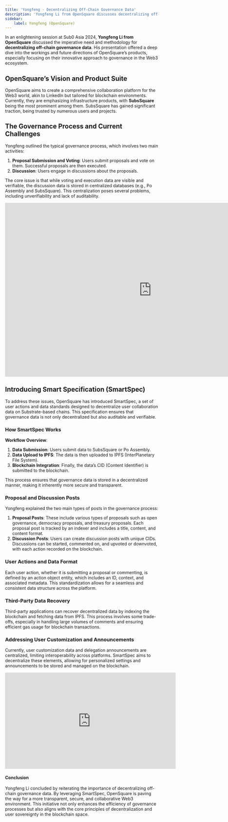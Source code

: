 ```yaml
---
title: 'Yongfeng - Decentralizing Off-Chain Governance Data'
description: 'Yongfeng Li from OpenSquare discusses decentralizing off-chain governance data with SmartSpec for enhanced blockchain transparency.'
sidebar:
    label: Yongfeng (OpenSquare)
---
```


In an enlightening session at Sub0 Asia 2024, **Yongfeng Li from OpenSquare** discussed the imperative need and methodology for **decentralizing off-chain governance data**. His presentation offered a deep dive into the workings and future directions of OpenSquare’s products, especially focusing on their innovative approach to governance in the Web3 ecosystem.

## OpenSquare’s Vision and Product Suite
OpenSquare aims to create a comprehensive collaboration platform for the Web3 world, akin to LinkedIn but tailored for blockchain environments. Currently, they are emphasizing infrastructure products, with **SubsSquare** being the most prominent among them. SubsSquare has gained significant traction, being trusted by numerous users and projects.

## The Governance Process and Current Challenges
Yongfeng outlined the typical governance process, which involves two main activities:

1. **Proposal Submission and Voting**: Users submit proposals and vote on them. Successful proposals are then executed.
2. **Discussion**: Users engage in discussions about the proposals.

The core issue is that while voting and execution data are visible and verifiable, the discussion data is stored in centralized databases (e.g., Po Assembly and SubsSquare). This centralization poses several problems, including unverifiability and lack of auditability.

<iframe allowfullscreen="allowfullscreen" frameborder="0" height="569" src="https://docs.google.com/presentation/d/e/2PACX-1vQkJQFu_zMykdHTHcJjY08qRCrMy7E7-IT_zVNB4Oz9n7jtd9JhHjwnk_GFf1y3b6M_Inl2IKJMUGDn/embed?start=false&loop=false&delayms=60000" width="960"></iframe>

## Introducing Smart Specification (SmartSpec)
To address these issues, OpenSquare has introduced SmartSpec, a set of user actions and data standards designed to decentralize user collaboration data on Substrate-based chains. This specification ensures that governance data is not only decentralized but also auditable and verifiable.

### How SmartSpec Works
**Workflow Overview**:
1. **Data Submission**: Users submit data to SubsSquare or Po Assembly.
2. **Data Upload to IPFS**: The data is then uploaded to IPFS (InterPlanetary File System).
3. **Blockchain Integration**: Finally, the data’s CID (Content Identifier) is submitted to the blockchain.

This process ensures that governance data is stored in a decentralized manner, making it inherently more secure and transparent.

### Proposal and Discussion Posts
Yongfeng explained the two main types of posts in the governance process:
1. **Proposal Posts**: These include various types of proposals such as open governance, democracy proposals, and treasury proposals. Each proposal post is tracked by an indexer and includes a title, content, and content format.
2. **Discussion Posts**: Users can create discussion posts with unique CIDs. Discussions can be started, commented on, and upvoted or downvoted, with each action recorded on the blockchain.

### User Actions and Data Format
Each user action, whether it is submitting a proposal or commenting, is defined by an action object entity, which includes an ID, context, and associated metadata. This standardization allows for a seamless and consistent data structure across the platform.

### Third-Party Data Recovery
Third-party applications can recover decentralized data by indexing the blockchain and fetching data from IPFS. This process involves some trade-offs, especially in handling large volumes of comments and ensuring efficient gas usage for blockchain transactions.

### Addressing User Customization and Announcements
Currently, user customization data and delegation announcements are centralized, limiting interoperability across platforms. SmartSpec aims to decentralize these elements, allowing for personalized settings and announcements to be stored and managed on the blockchain.

<iframe allowfullscreen="allowfullscreen" frameborder="0" height="315" src="https://www.youtube.com/embed/stu9PIwLkX0?si=PLynGaBk5nybfrdb" title="YouTube video player" width="560"></iframe>

#### Conclusion
Yongfeng Li concluded by reiterating the importance of decentralizing off-chain governance data. By leveraging SmartSpec, OpenSquare is paving the way for a more transparent, secure, and collaborative Web3 environment. This initiative not only enhances the efficiency of governance processes but also aligns with the core principles of decentralization and user sovereignty in the blockchain space.